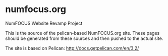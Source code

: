 numfocus.org
============

NumFOCUS Website Revamp Project

This is the source of the pelican-based NumFOCUS.org site.  These pages should be generated from these 
sources and then pushed to the actual site.

The site is based on Pelican:  http://docs.getpelican.com/en/3.2/
